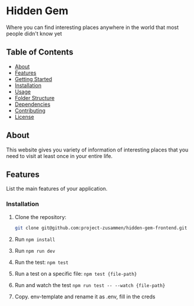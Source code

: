 # Hidden Gem

Where you can find interesting places anywhere in the world that most people didn't know yet

## Table of Contents

- [About](#about)
- [Features](#features)
- [Getting Started](#getting-started)
- [Installation](#installation)
- [Usage](#usage)
- [Folder Structure](#folder-structure)
- [Dependencies](#dependencies)
- [Contributing](#contributing)
- [License](#license)

## About

This website gives you variety of information of interesting places that you need to visit at least once in your entire life.

## Features

List the main features of your application.

### Installation

1. Clone the repository:

   ```bash
   git clone git@github.com:project-zusammen/hidden-gem-frontend.git

   ```

2. Run `npm install`

3. Run `npm run dev`

4. Run the test: `npm test`

5. Run a test on a specific file: `npm test {file-path}`

6. Run and watch the test `npm run test -- --watch {file-path}`

7. Copy. env-template and rename it as .env, fill in the creds
